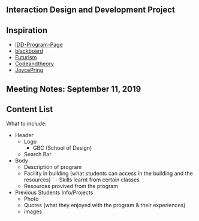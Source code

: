 ## Interaction Design and Development Project

## Inspiration 
- [IDD-Program-Page](https://www.georgebrown.ca/programs/interaction-design-program-g113/?year=2019)
- [blackboard](bb-gbc.blackboard.com)
- [Futurism](futurism.com)
- [Codeandtheory](codeandtheory.com)
- [JoycePring](joycepring.com)

## Meeting Notes: September 11, 2019

## Content List 
What to include: 

- Header 
    - Logo 
        - GBC (School of Design)
    - Search Bar
- Body 
    - Description of program 
    - Facility in building (what students can access in the building and the resources)
`   - Skills learnt from certain classes
    - Resources provived from the program 
 - Previous Students Info/Projects
    - Photo 
    - Quotes (what they enjoyed with the program & their experiences)
    - images 


